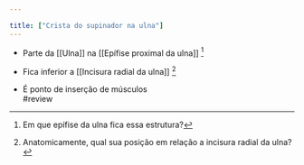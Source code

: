 ```yaml
---

title: ["Crista do supinador na ulna"]
---
```

+ Parte da [[Ulna]] na [[Epífise proximal da ulna]] [^754454]

[^754454]: Em que epífise da ulna fica essa estrutura?

+ Fica inferior a [[Incisura radial da ulna]] [^906195]

[^906195]: Anatomicamente, qual sua posição em relação a incisura radial da ulna?

+ É ponto de inserção de músculos	
#review 

